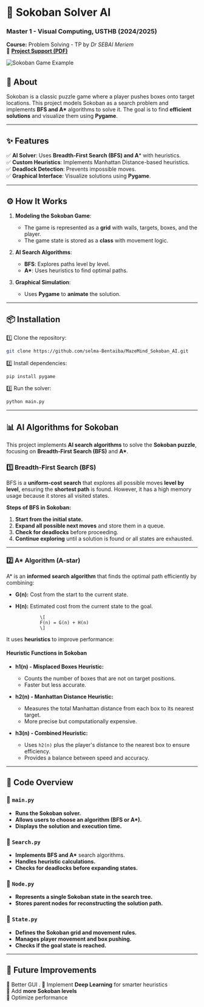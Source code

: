 
# **🧩 Sokoban Solver AI**
### **Master 1 - Visual Computing, USTHB (2024/2025)**

**Course:** Problem Solving - TP by *Dr SEBAI Meriem*  
📄 **[Project Support (PDF)](./Sokoban_Solver_Report.pdf)**


![Sokoban Game Example](https://upload.wikimedia.org/wikipedia/commons/4/4b/Sokoban_ani.gif)


## **📌 About**
Sokoban is a classic puzzle game where a player pushes boxes onto target locations. This project models Sokoban as a search problem and implements **BFS and A\*** algorithms to solve it. The goal is to find **efficient solutions** and visualize them using **Pygame**.

---

## **✨ Features**
✅ **AI Solver**: Uses **Breadth-First Search (BFS) and A*** with heuristics.  
✅ **Custom Heuristics**: Implements Manhattan Distance-based heuristics.  
✅ **Deadlock Detection**: Prevents impossible moves.  
✅ **Graphical Interface**: Visualize solutions using **Pygame**.  

---

## **⚙️ How It Works**
1. **Modeling the Sokoban Game**:  
   - The game is represented as a **grid** with walls, targets, boxes, and the player.
   - The game state is stored as a **class** with movement logic.

2. **AI Search Algorithms**:  
   - **BFS**: Explores paths level by level.  
   - **A\***: Uses heuristics to find optimal paths.  

3. **Graphical Simulation**:  
   - Uses **Pygame** to **animate** the solution.  

---


## **📦 Installation**
1️⃣ Clone the repository:
```bash
git clone https://github.com/selma-Bentaiba/MazeMind_Sokoban_AI.git

```
2️⃣ Install dependencies:
```bash
pip install pygame 
```
3️⃣ Run the solver:
```bash
python main.py
```

---

## **📊 AI Algorithms for Sokoban**
This project implements **AI search algorithms** to solve the **Sokoban puzzle**, focusing on **Breadth-First Search (BFS)** and **A\***.

### **1️⃣ Breadth-First Search (BFS)**
BFS is a **uniform-cost search** that explores all possible moves **level by level**, ensuring the **shortest path** is found. However, it has a high memory usage because it stores all visited states.  

**Steps of BFS in Sokoban:**
1. **Start from the initial state.**
2. **Expand all possible next moves** and store them in a queue.
3. **Check for deadlocks** before proceeding.
4. **Continue exploring** until a solution is found or all states are exhausted.

---

### **2️⃣ A\* Algorithm (A-star)**
A\* is an **informed search algorithm** that finds the optimal path efficiently by combining:  
- **G(n):** Cost from the start to the current state.  
- **H(n):** Estimated cost from the current state to the goal.  
               
               \[
               F(n) = G(n) + H(n)
               \]
  

It uses **heuristics** to improve performance:  

#### **Heuristic Functions in Sokoban**
- **h1(n) - Misplaced Boxes Heuristic:**  
  - Counts the number of boxes that are not on target positions.  
  - Faster but less accurate.  

- **h2(n) - Manhattan Distance Heuristic:**  
  - Measures the total Manhattan distance from each box to its nearest target.  
  - More precise but computationally expensive.  

- **h3(n) - Combined Heuristic:**  
  - Uses `h2(n)` plus the player's distance to the nearest box to ensure efficiency.  
  - Provides a balance between speed and accuracy.  





---



## **📜 Code Overview**
### **🔹 `main.py`**
- **Runs the Sokoban solver.**  
- **Allows users to choose an algorithm (BFS or A\*).**  
- **Displays the solution and execution time.**  

### **🔹 `Search.py`**
- **Implements BFS and A\*** search algorithms.  
- **Handles heuristic calculations.**  
- **Checks for deadlocks before expanding states.**  

### **🔹 `Node.py`**
- **Represents a single Sokoban state in the search tree.**  
- **Stores parent nodes for reconstructing the solution path.**  

### **🔹 `State.py`**
- **Defines the Sokoban grid and movement rules.**  
- **Manages player movement and box pushing.**  
- **Checks if the goal state is reached.**  











---

## **🤖 Future Improvements**
🔹 Better GUI .
🔹 Implement **Deep Learning** for smarter heuristics  
🔹 Add **more Sokoban levels**  
🔹 Optimize performance  

